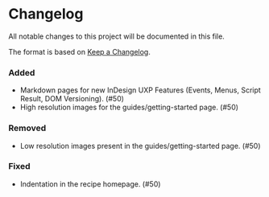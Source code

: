# Changelog
All notable changes to this project will be documented in this file.

The format is based on [Keep a Changelog](https://keepachangelog.com/en/1.0.0/).

### Added 
- Markdown pages for new InDesign UXP Features (Events, Menus, Script Result, DOM Versioning). (#50)
- High resolution images for the guides/getting-started page. (#50)

### Removed 
- Low resolution images present in the guides/getting-started page. (#50)

### Fixed 
- Indentation in the recipe homepage. (#50)